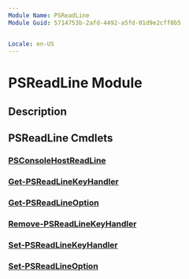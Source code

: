 ```yaml
---
Module Name: PSReadLine
Module Guid: 5714753b-2afd-4492-a5fd-01d9e2cff8b5


Locale: en-US
---
```


# PSReadLine Module
## Description


## PSReadLine Cmdlets
### [PSConsoleHostReadLine](PSConsoleHostReadLine.md)


### [Get-PSReadLineKeyHandler](Get-PSReadLineKeyHandler.md)


### [Get-PSReadLineOption](Get-PSReadLineOption.md)


### [Remove-PSReadLineKeyHandler](Remove-PSReadLineKeyHandler.md)


### [Set-PSReadLineKeyHandler](Set-PSReadLineKeyHandler.md)


### [Set-PSReadLineOption](Set-PSReadLineOption.md)


